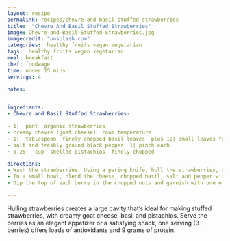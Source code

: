 ```yaml
---
layout: recipe
permalink: recipes/chevre-and-basil-stuffed-strawberries
title:  "Chèvre And Basil Stuffed Strawberries"
image: Chevre-and-Basil-Stuffed-Strawberries.jpg
imagecredit: "unsplash.com"
categories:  healthy fruits vegan vegetarian
tags:  healthy fruits vegan vegetarian
meal: breakfast
chef: foodwage
time: under 15 mins
servings: 4

notes:


ingredients:
- Chèvre and Basil Stuffed Strawberries:

- 1|  pint  organic strawberries
- creamy chèvre (goat cheese)  room temperature
- 1|  tablespoon  finely chopped basil leaves  plus 12| small leaves for garnish
- salt and freshly ground black pepper  1| pinch each
- 0.25|  cup  shelled pistachios  finely chopped

directions:
- Wash the strawberries. Using a paring knife, hull the strawberries, creating a cone-shaped pocket in the top of each berry. Pat dry with paper towels.
- In a small bowl, blend the cheese, chopped basil, salt and pepper with a fork until combined. Spoon the cheese mixture into the bottom corner of a zip-top bag. Cut off a little of the corner of the bag to create a makeshift pastry bag. Pipe the cheese mixture into the strawberries.
- Dip the top of each berry in the chopped nuts and garnish with one of the reserved basil leaves. Serve immediately or refrigerate up to 4 hours.

---
```


Hulling strawberries creates a large cavity that’s ideal for making stuffed strawberries, with creamy goat cheese, basil and pistachios. Serve the berries as an elegant appetizer or a satisfying snack, one serving (3 berries) offers loads of antioxidants and 9 grams of protein.